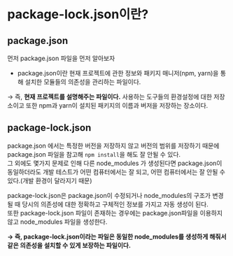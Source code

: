 # package-lock.json이란?

## package.json

먼저 package.json 파일을 먼저 알아보자

- package.json이란 현재 프로젝트에 관한 정보와 패키지 매니저(npm, yarn)을 통해 설치한 모듈들의 의존성을 관리하는 파일이다.

&rarr; 즉, **현재 프로젝트를 설명해주는 파일이다.** 사용하는 도구들의 환경설정에 대한 저장소이고 또한 npm과 yarn이 설치된 패키지의 이름과 버저을 저장하는 장소이다.

## package-lock.json

package.json 에서는 특정한 버전을 저장하지 않고 버전의 범위를 저장하기 때문에 package.json 파일을 참고해 `npm install`을 해도 잘 안될 수 있다.  
그 외에도 몇가지 문제로 인해 다른 node_modules 가 생성된다면 package.json이 동일하더라도 개발 테스트가 어떤 컴퓨터에서는 잘 되고, 어떤 컴퓨터에서는 잘 안될 수 있다.(개발 환경이 달라지기 때문)

package-lock.json은 package.json이 수정되거나 node_modules의 구조가 변경될 때 당시의 의존성에 대한 정확하고 구체적인 정보를 가지고 자동 생성이 된다.  
또한 package-lock.json 파일이 존재하는 경우에는 package.json파일을 이용하지 않고 node_modules 파일을 생성한다.

**&rarr; 즉, package-lock.json이라는 파일은 동일한 node_modules를 생성하게 해줘서 같은 의존성을 설치할 수 있게 보장하는 파일이다.**
